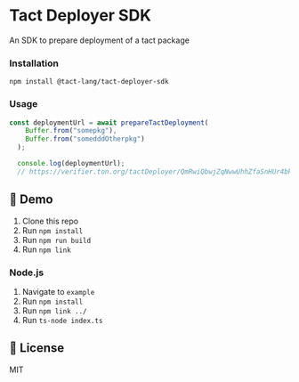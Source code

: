 # Tact Deployer SDK
An SDK to prepare deployment of a tact package

### Installation
```
npm install @tact-lang/tact-deployer-sdk
```

### Usage

```typescript
const deploymentUrl = await prepareTactDeployment(
    Buffer.from("somepkg"),
    Buffer.from("somedddOtherpkg")
  );

  console.log(deploymentUrl);
  // https://verifier.ton.org/tactDeployer/QmRwiQbwjZqNwwUhhZfaSnHUr4bkrGF6cRXARkuMbZaJVD

```

## 👀 Demo
1. Clone this repo
2. Run `npm install`
3. Run `npm run build`
4. Run `npm link`

### Node.js
1. Navigate to `example`
2. Run `npm install`
3. Run `npm link ../`
4. Run `ts-node index.ts`

## 📔 License
MIT
